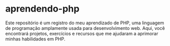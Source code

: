 # aprendendo-php
Este repositório é um registro do meu aprendizado de PHP, uma linguagem de programação amplamente usada para desenvolvimento web. Aqui, você encontrará projetos, exercícios e recursos que me ajudaram a aprimorar minhas habilidades em PHP.
